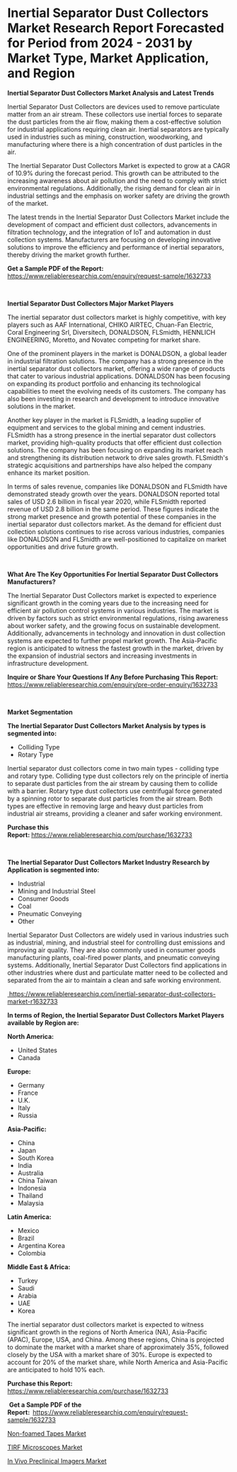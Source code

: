 <p><h1>Inertial Separator Dust Collectors Market Research Report Forecasted for Period from 2024 -  2031 by Market Type, Market Application, and Region</h1></p><p><strong>Inertial Separator Dust Collectors Market Analysis and Latest Trends</strong></p>
<p><p>Inertial Separator Dust Collectors are devices used to remove particulate matter from an air stream. These collectors use inertial forces to separate the dust particles from the air flow, making them a cost-effective solution for industrial applications requiring clean air. Inertial separators are typically used in industries such as mining, construction, woodworking, and manufacturing where there is a high concentration of dust particles in the air.</p><p>The Inertial Separator Dust Collectors Market is expected to grow at a CAGR of 10.9% during the forecast period. This growth can be attributed to the increasing awareness about air pollution and the need to comply with strict environmental regulations. Additionally, the rising demand for clean air in industrial settings and the emphasis on worker safety are driving the growth of the market.</p><p>The latest trends in the Inertial Separator Dust Collectors Market include the development of compact and efficient dust collectors, advancements in filtration technology, and the integration of IoT and automation in dust collection systems. Manufacturers are focusing on developing innovative solutions to improve the efficiency and performance of inertial separators, thereby driving the market growth further.</p></p>
<p><strong>Get a Sample PDF of the Report:&nbsp;</strong> <a href="https://www.reliableresearchiq.com/enquiry/request-sample/1632733">https://www.reliableresearchiq.com/enquiry/request-sample/1632733</a></p>
<p>&nbsp;</p>
<p><strong>Inertial Separator Dust Collectors Major Market Players</strong></p>
<p><p>The inertial separator dust collectors market is highly competitive, with key players such as AAF International, CHIKO AIRTEC, Chuan-Fan Electric, Coral Engineering Srl, Diversitech, DONALDSON, FLSmidth, HENNLICH ENGINEERING, Moretto, and Novatec competing for market share.</p><p>One of the prominent players in the market is DONALDSON, a global leader in industrial filtration solutions. The company has a strong presence in the inertial separator dust collectors market, offering a wide range of products that cater to various industrial applications. DONALDSON has been focusing on expanding its product portfolio and enhancing its technological capabilities to meet the evolving needs of its customers. The company has also been investing in research and development to introduce innovative solutions in the market.</p><p>Another key player in the market is FLSmidth, a leading supplier of equipment and services to the global mining and cement industries. FLSmidth has a strong presence in the inertial separator dust collectors market, providing high-quality products that offer efficient dust collection solutions. The company has been focusing on expanding its market reach and strengthening its distribution network to drive sales growth. FLSmidth's strategic acquisitions and partnerships have also helped the company enhance its market position.</p><p>In terms of sales revenue, companies like DONALDSON and FLSmidth have demonstrated steady growth over the years. DONALDSON reported total sales of USD 2.6 billion in fiscal year 2020, while FLSmidth reported revenue of USD 2.8 billion in the same period. These figures indicate the strong market presence and growth potential of these companies in the inertial separator dust collectors market. As the demand for efficient dust collection solutions continues to rise across various industries, companies like DONALDSON and FLSmidth are well-positioned to capitalize on market opportunities and drive future growth.</p></p>
<p>&nbsp;</p>
<p><strong>What Are The Key Opportunities For Inertial Separator Dust Collectors Manufacturers?</strong></p>
<p><p>The Inertial Separator Dust Collectors market is expected to experience significant growth in the coming years due to the increasing need for efficient air pollution control systems in various industries. The market is driven by factors such as strict environmental regulations, rising awareness about worker safety, and the growing focus on sustainable development. Additionally, advancements in technology and innovation in dust collection systems are expected to further propel market growth. The Asia-Pacific region is anticipated to witness the fastest growth in the market, driven by the expansion of industrial sectors and increasing investments in infrastructure development.</p></p>
<p><strong>Inquire or Share Your Questions If Any Before Purchasing This Report:</strong> <a href="https://www.reliableresearchiq.com/enquiry/pre-order-enquiry/1632733">https://www.reliableresearchiq.com/enquiry/pre-order-enquiry/1632733</a></p>
<p>&nbsp;</p>
<p><strong>Market Segmentation</strong></p>
<p><strong>The Inertial Separator Dust Collectors Market Analysis by types is segmented into:</strong></p>
<p><ul><li>Colliding Type</li><li>Rotary Type</li></ul></p>
<p><p>Inertial separator dust collectors come in two main types - colliding type and rotary type. Colliding type dust collectors rely on the principle of inertia to separate dust particles from the air stream by causing them to collide with a barrier. Rotary type dust collectors use centrifugal force generated by a spinning rotor to separate dust particles from the air stream. Both types are effective in removing large and heavy dust particles from industrial air streams, providing a cleaner and safer working environment.</p></p>
<p><strong>Purchase this Report:&nbsp;</strong><a href="https://www.reliableresearchiq.com/purchase/1632733">https://www.reliableresearchiq.com/purchase/1632733</a></p>
<p>&nbsp;</p>
<p><strong>The Inertial Separator Dust Collectors Market Industry Research by Application is segmented into:</strong></p>
<p><ul><li>Industrial</li><li>Mining and Industrial Steel</li><li>Consumer Goods</li><li>Coal</li><li>Pneumatic Conveying</li><li>Other</li></ul></p>
<p><p>Inertial Separator Dust Collectors are widely used in various industries such as industrial, mining, and industrial steel for controlling dust emissions and improving air quality. They are also commonly used in consumer goods manufacturing plants, coal-fired power plants, and pneumatic conveying systems. Additionally, Inertial Separator Dust Collectors find applications in other industries where dust and particulate matter need to be collected and separated from the air to maintain a clean and safe working environment.</p></p>
<p><a href="https://www.reliableresearchiq.com/inertial-separator-dust-collectors-market-r1632733">&nbsp;https://www.reliableresearchiq.com/inertial-separator-dust-collectors-market-r1632733</a></p>
<p><strong>In terms of Region, the Inertial Separator Dust Collectors Market Players available by Region are:</strong></p>
<p>
    <p> <strong> North America: </strong>
        <ul>
            <li>United States</li>
            <li>Canada</li>
        </ul>
        </p> 
    <p> <strong> Europe: </strong>
        <ul>
            <li>Germany</li>
            <li>France</li>
            <li>U.K.</li>
            <li>Italy</li>
            <li>Russia</li>
        </ul>
        </p> 
    <p> <strong> Asia-Pacific: </strong>
        <ul>
            <li>China</li>
            <li>Japan</li>
            <li>South Korea</li>
            <li>India</li>
            <li>Australia</li>
            <li>China Taiwan</li>
            <li>Indonesia</li>
            <li>Thailand</li>
            <li>Malaysia</li>
        </ul>
        </p> 
    <p> <strong> Latin America: </strong>
        <ul>
            <li>Mexico</li>
            <li>Brazil</li>
            <li>Argentina Korea</li>
            <li>Colombia</li>
        </ul>
        </p> 
    <p> <strong> Middle East & Africa: </strong>
        <ul>
            <li>Turkey</li>
            <li>Saudi</li>
            <li>Arabia</li>
            <li>UAE</li>
            <li>Korea</li>
        </ul>
    </p>
    </p>
<p><p>The inertial separator dust collectors market is expected to witness significant growth in the regions of North America (NA), Asia-Pacific (APAC), Europe, USA, and China. Among these regions, China is projected to dominate the market with a market share of approximately 35%, followed closely by the USA with a market share of 30%. Europe is expected to account for 20% of the market share, while North America and Asia-Pacific are anticipated to hold 10% each.</p></p>
<p><strong>Purchase this Report: </strong><a href="https://www.reliableresearchiq.com/purchase/1632733">https://www.reliableresearchiq.com/purchase/1632733</a></p>
<p>&nbsp;<strong>Get a Sample PDF of the Report:&nbsp;&nbsp;</strong><a href="https://www.reliableresearchiq.com/enquiry/request-sample/1632733">https://www.reliableresearchiq.com/enquiry/request-sample/1632733</a></p>
<p><strong></strong></p>
<p><p><a href="https://github.com/maudAbbott7/Market-Research-Report-List-2/blob/main/non-foamed-tapes-market.md">Non-foamed Tapes Market</a></p><p><a href="https://medium.com/@elisamohr1927/tirf-microscopes-industry-analysis-report-its-market-size-share-trends-by-application-region-967949416cf1">TIRF Microscopes Market</a></p><p><a href="https://medium.com/@hsjri2637/in-vivo-preclinical-imagers-industry-analysis-report-its-market-size-growing-with-a-cagr-of-9-8-2ee5c501c579">In Vivo Preclinical Imagers Market</a></p></p>